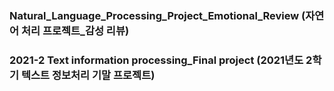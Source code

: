 ### Natural_Language_Processing_Project_Emotional_Review (자연어 처리 프로젝트_감성 리뷰)
### 2021-2 Text information processing_Final project (2021년도 2학기 텍스트 정보처리 기말 프로젝트)
